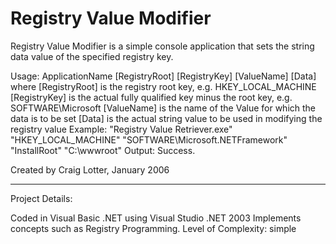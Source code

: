# Registry Value Modifier

Registry Value Modifier is a simple console application that sets the string data value of the specified registry key.

Usage:
   ApplicationName [RegistryRoot] [RegistryKey] [ValueName] [Data]
   where
     [RegistryRoot] is the registry root key, e.g. HKEY_LOCAL_MACHINE
     [RegistryKey] is the actual fully qualified key minus the root key, e.g. SOFTWARE\Microsoft
     [ValueName] is the name of the Value for which the data is to be set
     [Data] is the actual string value to be used in modifying the registry value
Example:
  "Registry Value Retriever.exe" "HKEY_LOCAL_MACHINE" "SOFTWARE\Microsoft\.NETFramework" "InstallRoot" "C:\wwwroot"
Output:
  Success.

Created by Craig Lotter, January 2006

*********************************

Project Details:

Coded in Visual Basic .NET using Visual Studio .NET 2003
Implements concepts such as Registry Programming.
Level of Complexity: simple
